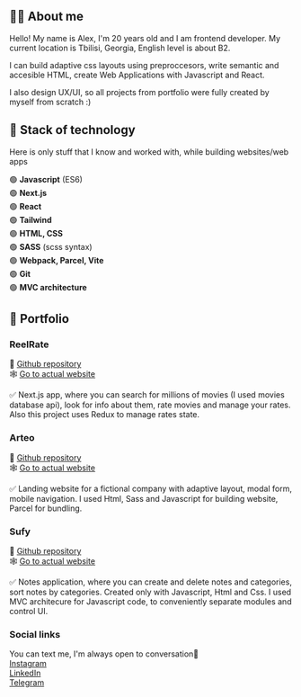 ## 🧑‍💻 About me
Hello! My name is Alex, I'm 20 years old and I am frontend developer.
My current location is Tbilisi, Georgia, English level is about B2.

 I can build adaptive css layouts using preproccesors, write semantic and accesible HTML, create Web Applications with Javascript and React.

I also design UX/UI, so all projects from portfolio were fully created by myself from scratch :)

## 🔧 Stack of technology
Here is only stuff that I know and worked with, while building websites/web apps

🟢  **Javascript** (ES6)                                                                                                                            
🟢  **Next.js**                                                                                                                            
🟢  **React**                                                                                                      
🟢  **Tailwind**   
🟢  **HTML, CSS**                                                                           
🟢  **SASS** (scss syntax)                                                                             
🟢  **Webpack, Parcel, Vite**    
🟢  **Git**  
🟢  **MVC architecture**  

## 💼 Portfolio

### ReelRate
🧾 [Github repository](https://github.com/alexkharlam/reelrate-beta)  
🕸️ [Go to actual website](https://reelrate-beta.netlify.app/)

   ✅ Next.js app, where you can search for millions of movies (I used movies database api), look for info about them, rate movies and manage your rates.
   Also this project uses Redux to manage rates state.
   

### Arteo
🧾 [Github repository](https://github.com/alexkharlam/arteo)  
🕸️ [Go to actual website](https://arteo.netlify.app/)

   ✅ Landing website for a fictional company with adaptive layout, modal form, mobile navigation.
   I used Html, Sass and Javascript for building website, Parcel for bundling.
   

### Sufy
🧾 [Github repository](https://github.com/alexkharlam/sufy)  
🕸️ [Go to actual website](https://sufy.netlify.app/)

✅ Notes application, where you can create and delete notes and categories, sort notes by categories. Created only with Javascript, Html and Css. I used MVC architecure for Javascript code, to conveniently separate modules and control UI. 

### Social links
You can text me, I'm always open to conversation🙂                                                        
   [Instagram](https://www.instagram.com/a__kharlam/)                                           
   [LinkedIn](https://www.linkedin.com/in/kharlam/)                                              
   [Telegram](https://t.me/KHARLAM0)
